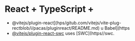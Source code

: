 # React + TypeScript + 

- @vitejs/plugin-react](hps/gitub.com/vitejs/vite-plug-rectblob/i/pacas/pluginreact/README.md) u Babel](https
- [@vitejs/plugin-react-swc](https://github.com/vitejs/vite-plugin-react-swc) uses [SWC](https//swc.

